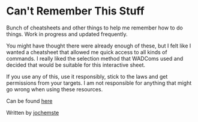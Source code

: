 # Can't Remember This Stuff

Bunch of cheatsheets and other things to help me remember how to do
things. Work in progress and updated frequently.

You might have thought there were already enough of these, but I felt like I wanted a cheatsheet that allowed me quick access to all kinds of commands. I really liked the selection method that WADComs used and decided that would be suitable for this interactive sheet.

If you use any of this, use it responsibly, stick to the laws and get
permissions from your targets. I am not responsible for anything that
might go wrong when using these resources.

Can be found [here](https://cantrememberthisstuff.github.io/)

Written by [jochemste](https://github.com/jochemste)
